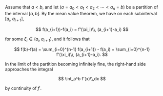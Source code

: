 Assume that $a < b$, and let $(a=a_0 < a_1 < a_2 < \cdots < a_n=b)$ be a partition of the interval $[a, b]$. By the mean value theorem, we have on each subinterval $[a_i, a_{i+1}]$,

$$
f(a_{i+1})-f(a_i) = f'(\xi_i)\\, (a_{i+1}-a_i)
$$

for some $\xi_i\in (a_i, a_{i+1})$, and it follows that

$$
f(b)-f(a) = \sum_{i=0}^{n-1} f(a_{i+1}) - f(a_i) = \sum_{i=0}^{n-1} f'(\xi_i)\\, (a_{i+1}-a_i).
$$

In the limit of the partition becoming infinitely fine, the right-hand side approaches the integral

$$
\int_a^b f'(x)\\,dx
$$

by continuity of $f'$.
